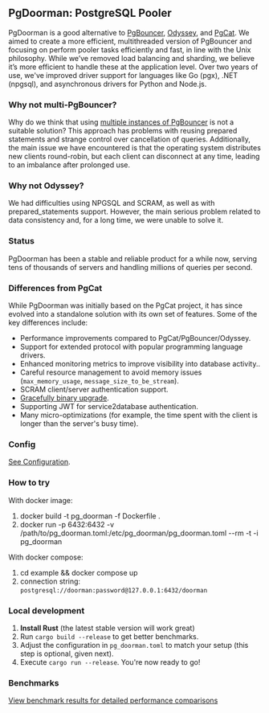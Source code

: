 ## PgDoorman: PostgreSQL Pooler

PgDoorman is a good alternative to [PgBouncer](https://www.pgbouncer.org/), [Odyssey](https://github.com/yandex/odyssey), and [PgCat](https://github.com/postgresml/pgcat). We aimed to create a more efficient, multithreaded version of PgBouncer
and focusing on perform pooler tasks efficiently and fast, in line with the Unix philosophy.
While we’ve removed load balancing and sharding, we believe it’s more efficient to handle these at the application level.
Over two years of use, we've improved driver support for languages like Go (pgx), .NET (npgsql), and asynchronous drivers for Python and Node.js.

### Why not multi-PgBouncer?

Why do we think that using [multiple instances of PgBouncer](https://www.pgbouncer.org/config.html#so_reuseport) is not a suitable solution?
This approach has problems with reusing prepared statements and strange control over cancellation of queries.
Additionally, the main issue we have encountered is that the operating system distributes new clients round-robin,
but each client can disconnect at any time, leading to an imbalance after prolonged use.

### Why not Odyssey?

We had difficulties using NPGSQL and SCRAM, as well as with prepared_statements support.
However, the main serious problem related to data consistency and, for a long time, we were unable to solve it.

### Status

PgDoorman has been a stable and reliable product for a while now, serving tens of thousands of servers and handling millions of queries per second.

### Differences from PgCat

While PgDoorman was initially based on the PgCat project, it has since evolved into a standalone solution with its own set of features.
Some of the key differences include:

- Performance improvements compared to PgCat/PgBouncer/Odyssey.
- Support for extended protocol with popular programming language drivers.
- Enhanced monitoring metrics to improve visibility into database activity..
- Careful resource management to avoid memory issues (`max_memory_usage`, `message_size_to_be_stream`).
- SCRAM client/server authentication support.
- [Gracefully binary upgrade](/BINARY_UPGRADE.md).
- Supporting JWT for service2database authentication.
- Many micro-optimizations (for example, the time spent with the client is longer than the server's busy time).

### Config

[See Configuration](/pg_doorman.toml).

### How to try

With docker image:

1. docker build -t pg_doorman -f Dockerfile .
2. docker run -p 6432:6432 -v /path/to/pg_doorman.toml:/etc/pg_doorman/pg_doorman.toml --rm -t -i pg_doorman

With docker compose:

1. cd example && docker compose up
2. connection string: `postgresql://doorman:password@127.0.0.1:6432/doorman`

### Local development

1. **Install Rust** (the latest stable version will work great)
2. Run `cargo build --release` to get better benchmarks.
3. Adjust the configuration in `pg_doorman.toml` to match your setup (this step is optional, given next).
4. Execute `cargo run --release`. You're now ready to go!

### Benchmarks

[View benchmark results for detailed performance comparisons](/BENCHMARKS.md)

